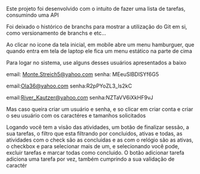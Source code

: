 Este projeto foi desenvolvido com o intuito de fazer uma lista de tarefas, consumindo uma API

Foi deixado o histórico de branchs para mostrar a utilização do Git em si, como versionamento de branchs e etc...

Ao clicar no icone da tela inicial, em mobile abre um menu hamburguer, que quando entra em tela de laptop ele fica um menu estático na parte de cima

Para logar no sistema, use alguns desses usuários apresentados a baixo

email: Monte.Streich5@yahoo.com
senha: MEeuSlBDlSYf6G5

email:Ola36@yahoo.com
senha:R2pPYoZL3_ls2kC

email:River_Kautzer@yahoo.com
senha:NZTaVV6iXkHF9vJ

Mas caso queira criar um usuário e senha, e so clicar em criar conta e criar o seu usuário com os caractéres e tamanhos solicitados


Logando você tem a visão das atividades, um botão de finalizar sessão, a sua tarefas, o filtro que esta filtrando por concluidos, ativas e todas, as atividades com o check são as concluidas e as com o relógio são as ativas, o checkbox e para selecionar mais de um, e selecionando você pode, excluir tarefas e marcar todas como concluido. O botão adicionar tarefa
adiciona uma tarefa por vez, também cumprindo a sua validação de caractér